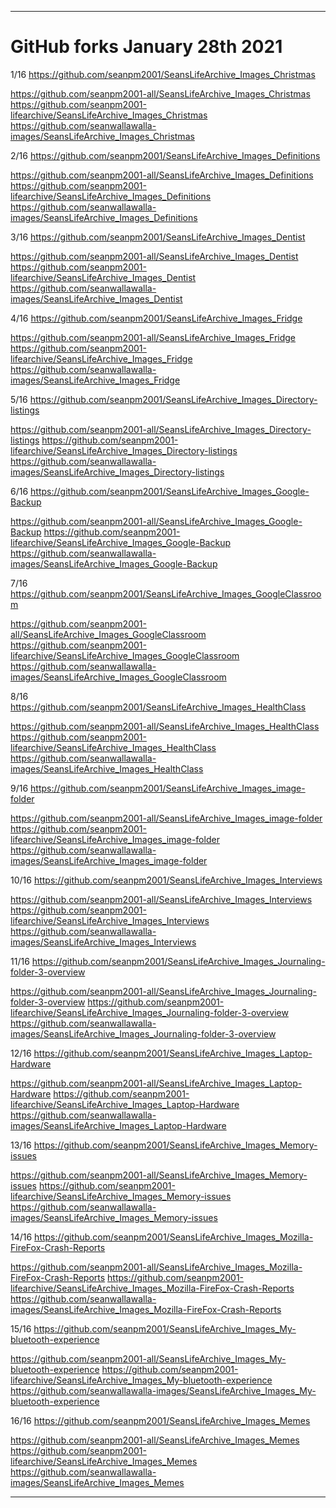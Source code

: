 
***

# GitHub forks January 28th 2021

1/16
https://github.com/seanpm2001/SeansLifeArchive_Images_Christmas

https://github.com/seanpm2001-all/SeansLifeArchive_Images_Christmas
https://github.com/seanpm2001-lifearchive/SeansLifeArchive_Images_Christmas
https://github.com/seanwallawalla-images/SeansLifeArchive_Images_Christmas

2/16
https://github.com/seanpm2001/SeansLifeArchive_Images_Definitions

https://github.com/seanpm2001-all/SeansLifeArchive_Images_Definitions
https://github.com/seanpm2001-lifearchive/SeansLifeArchive_Images_Definitions
https://github.com/seanwallawalla-images/SeansLifeArchive_Images_Definitions

3/16
https://github.com/seanpm2001/SeansLifeArchive_Images_Dentist

https://github.com/seanpm2001-all/SeansLifeArchive_Images_Dentist
https://github.com/seanpm2001-lifearchive/SeansLifeArchive_Images_Dentist
https://github.com/seanwallawalla-images/SeansLifeArchive_Images_Dentist

4/16
https://github.com/seanpm2001/SeansLifeArchive_Images_Fridge

https://github.com/seanpm2001-all/SeansLifeArchive_Images_Fridge
https://github.com/seanpm2001-lifearchive/SeansLifeArchive_Images_Fridge
https://github.com/seanwallawalla-images/SeansLifeArchive_Images_Fridge

5/16
https://github.com/seanpm2001/SeansLifeArchive_Images_Directory-listings

https://github.com/seanpm2001-all/SeansLifeArchive_Images_Directory-listings
https://github.com/seanpm2001-lifearchive/SeansLifeArchive_Images_Directory-listings
https://github.com/seanwallawalla-images/SeansLifeArchive_Images_Directory-listings

6/16
https://github.com/seanpm2001/SeansLifeArchive_Images_Google-Backup

https://github.com/seanpm2001-all/SeansLifeArchive_Images_Google-Backup
https://github.com/seanpm2001-lifearchive/SeansLifeArchive_Images_Google-Backup
https://github.com/seanwallawalla-images/SeansLifeArchive_Images_Google-Backup

7/16
https://github.com/seanpm2001/SeansLifeArchive_Images_GoogleClassroom

https://github.com/seanpm2001-all/SeansLifeArchive_Images_GoogleClassroom
https://github.com/seanpm2001-lifearchive/SeansLifeArchive_Images_GoogleClassroom
https://github.com/seanwallawalla-images/SeansLifeArchive_Images_GoogleClassroom

8/16
https://github.com/seanpm2001/SeansLifeArchive_Images_HealthClass

https://github.com/seanpm2001-all/SeansLifeArchive_Images_HealthClass
https://github.com/seanpm2001-lifearchive/SeansLifeArchive_Images_HealthClass
https://github.com/seanwallawalla-images/SeansLifeArchive_Images_HealthClass

9/16
https://github.com/seanpm2001/SeansLifeArchive_Images_image-folder

https://github.com/seanpm2001-all/SeansLifeArchive_Images_image-folder
https://github.com/seanpm2001-lifearchive/SeansLifeArchive_Images_image-folder
https://github.com/seanwallawalla-images/SeansLifeArchive_Images_image-folder

10/16
https://github.com/seanpm2001/SeansLifeArchive_Images_Interviews

https://github.com/seanpm2001-all/SeansLifeArchive_Images_Interviews
https://github.com/seanpm2001-lifearchive/SeansLifeArchive_Images_Interviews
https://github.com/seanwallawalla-images/SeansLifeArchive_Images_Interviews

11/16
https://github.com/seanpm2001/SeansLifeArchive_Images_Journaling-folder-3-overview

https://github.com/seanpm2001-all/SeansLifeArchive_Images_Journaling-folder-3-overview
https://github.com/seanpm2001-lifearchive/SeansLifeArchive_Images_Journaling-folder-3-overview
https://github.com/seanwallawalla-images/SeansLifeArchive_Images_Journaling-folder-3-overview

12/16
https://github.com/seanpm2001/SeansLifeArchive_Images_Laptop-Hardware

https://github.com/seanpm2001-all/SeansLifeArchive_Images_Laptop-Hardware
https://github.com/seanpm2001-lifearchive/SeansLifeArchive_Images_Laptop-Hardware
https://github.com/seanwallawalla-images/SeansLifeArchive_Images_Laptop-Hardware

13/16
https://github.com/seanpm2001/SeansLifeArchive_Images_Memory-issues

https://github.com/seanpm2001-all/SeansLifeArchive_Images_Memory-issues
https://github.com/seanpm2001-lifearchive/SeansLifeArchive_Images_Memory-issues
https://github.com/seanwallawalla-images/SeansLifeArchive_Images_Memory-issues

14/16
https://github.com/seanpm2001/SeansLifeArchive_Images_Mozilla-FireFox-Crash-Reports

https://github.com/seanpm2001-all/SeansLifeArchive_Images_Mozilla-FireFox-Crash-Reports
https://github.com/seanpm2001-lifearchive/SeansLifeArchive_Images_Mozilla-FireFox-Crash-Reports
https://github.com/seanwallawalla-images/SeansLifeArchive_Images_Mozilla-FireFox-Crash-Reports

15/16
https://github.com/seanpm2001/SeansLifeArchive_Images_My-bluetooth-experience

https://github.com/seanpm2001-all/SeansLifeArchive_Images_My-bluetooth-experience
https://github.com/seanpm2001-lifearchive/SeansLifeArchive_Images_My-bluetooth-experience
https://github.com/seanwallawalla-images/SeansLifeArchive_Images_My-bluetooth-experience

16/16
https://github.com/seanpm2001/SeansLifeArchive_Images_Memes

https://github.com/seanpm2001-all/SeansLifeArchive_Images_Memes
https://github.com/seanpm2001-lifearchive/SeansLifeArchive_Images_Memes
https://github.com/seanwallawalla-images/SeansLifeArchive_Images_Memes

***

